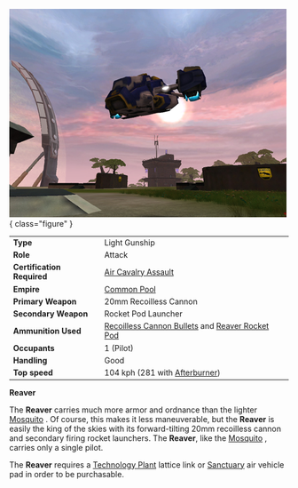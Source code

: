 ![Reaver](../images/PSScreenShot0259.jpg){ class="figure" }

|                            |                                                                                                                                     |
| -------------------------- | ----------------------------------------------------------------------------------------------------------------------------------- |
| **Type**                   | Light Gunship                                                                                                                       |
| **Role**                   | Attack                                                                                                                              |
| **Certification Required** | [Air Cavalry Assault](../certifications/Air_Cavalry_Assault.md)                                                                     |
| **Empire**                 | [Common Pool](../terminology/Common_Pool.md)                                                                                        |
| **Primary Weapon**         | 20mm Recoilless Cannon                                                                                                              |
| **Secondary Weapon**       | Rocket Pod Launcher                                                                                                                 |
| **Ammunition Used**        | [Recoilless Cannon Bullets](../ammunition/Recoilless_Cannon_Bullets.md) and [Reaver Rocket Pod](../ammunition/Reaver_Rocket_Pod.md) |
| **Occupants**              | 1 (Pilot)                                                                                                                           |
| **Handling**               | Good                                                                                                                                |
| **Top speed**              | 104 kph (281 with [Afterburner](../terminology/Afterburner.md))                                                                     |

**Reaver**

The **Reaver** carries much more armor and ordnance than the lighter
[Mosquito](Mosquito.md) . Of course, this makes it less maneuverable, but the
**Reaver** is easily the king of the skies with its forward-tilting 20mm
recoilless cannon and secondary firing rocket launchers. The **Reaver**, like
the [Mosquito](Mosquito.md) , carries only a single pilot.

The **Reaver** requires a [Technology Plant](../locations/Technology_Plant.md)
lattice link or [Sanctuary](../locations/Sanctuary.md) air vehicle pad in order
to be purchasable.






